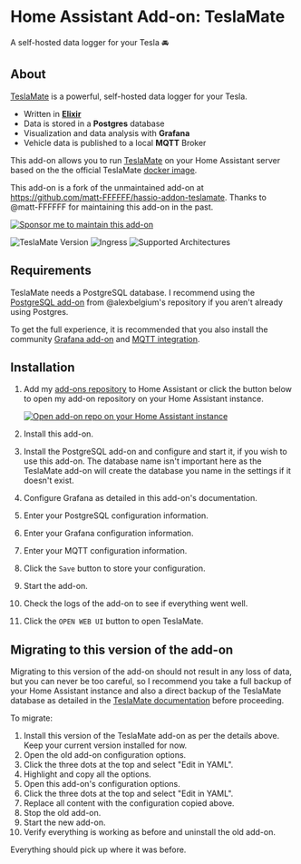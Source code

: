 # Home Assistant Add-on: TeslaMate

A self-hosted data logger for your Tesla 🚘

## About

[TeslaMate][teslamate] is a powerful, self-hosted data logger for your Tesla.

- Written in **[Elixir][elixir]**
- Data is stored in a **Postgres** database
- Visualization and data analysis with **Grafana**
- Vehicle data is published to a local **MQTT** Broker

This add-on allows you to run [TeslaMate][teslamate] on your Home Assistant server based on the the official TeslaMate [docker image][docker].

This add-on is a fork of the unmaintained add-on at <https://github.com/matt-FFFFFF/hassio-addon-teslamate>.
Thanks to @matt-FFFFFF for maintaining this add-on in the past.

[![Sponsor me to maintain this add-on][sponsor-badge]](https://github.com/sponsors/lildude)

![TeslaMate Version][teslamate-version]
![Ingress][ingres-badge]
![Supported Architectures][archs]

## Requirements

TeslaMate needs a PostgreSQL database.
I recommend using the [PostgreSQL add-on][alexbelgium-postgres] from @alexbelgium's repository if you aren't already using Postgres.

To get the full experience, it is recommended that you also install the community [Grafana add-on][grafana-addon] and [MQTT integration][mqtt].

## Installation

1. Add my [add-ons repository][addons-repo] to Home Assistant or click the button below to open my add-on repository on your Home Assistant instance.

   [![Open add-on repo on your Home Assistant instance][repo-btn]][addon]

1. Install this add-on.
1. Install the PostgreSQL add-on and configure and start it, if you wish to use this add-on. The database name isn't important here as the TeslaMate add-on will create the database you name in the settings if it doesn't exist.
1. Configure Grafana as detailed in this add-on's documentation.
1. Enter your PostgreSQL configuration information.
1. Enter your Grafana configuration information.
1. Enter your MQTT configuration information.
1. Click the `Save` button to store your configuration.
1. Start the add-on.
1. Check the logs of the add-on to see if everything went well.
1. Click the `OPEN WEB UI` button to open TeslaMate.

## Migrating to this version of the add-on

Migrating to this version of the add-on should not result in any loss of data, but you can never be too careful, so I recommend you take a full backup of your Home Assistant instance and also a direct backup of the TeslaMate database as detailed in the [TeslaMate documentation][teslamate-backup] before proceeding.

To migrate:

1. Install this version of the TeslaMate add-on as per the details above. Keep your current version installed for now.
1. Open the old add-on configuration options.
1. Click the three dots at the top and select "Edit in YAML".
1. Highlight and copy all the options.
1. Open this add-on's configuration options.
1. Click the three dots at the top and select "Edit in YAML".
1. Replace all content with the configuration copied above.
1. Stop the old add-on.
1. Start the new add-on.
1. Verify everything is working as before and uninstall the old add-on.

Everything should pick up where it was before.

[addon]: https://my.home-assistant.io/redirect/supervisor_add_addon_repository/?repository_url=https%3A%2F%2Fgithub.com%2Flildude%2Fha-addons
[addons-repo]: https://github.com/lildude/ha-addons
[alexbelgium-postgres]: https://github.com/alexbelgium/hassio-addons/tree/master/postgres
[archs]: https://img.shields.io/badge/dynamic/json?color=green&label=Arch&query=%24.arch&url=https%3A%2F%2Fraw.githubusercontent.com%2Flildude%2Fha-addon-teslamate%2Fmain%2Fconfig.json
[docker]: https://hub.docker.com/r/teslamate/teslamate
[elixir]: https://elixir-lang.org/
[grafana-addon]: https://github.com/hassio-addons/addon-grafana
[ingres-badge]: https://img.shields.io/badge/dynamic/json?label=Ingress&query=%24.ingress&url=https%3A%2F%2Fraw.githubusercontent.com%2Flildude%2Fha-addon-teslamate%2Fmain%2Fconfig.json
[mqtt]: https://www.home-assistant.io/integrations/mqtt
[repo-btn]: https://my.home-assistant.io/badges/supervisor_add_addon_repository.svg
[sponsor-badge]: https://img.shields.io/badge/Sponsor_Me-%E2%9D%A4-ec6cb9?logo=GitHub
[teslamate-backup]: https://docs.teslamate.org/docs/maintenance/backup_restore
[teslamate-version]: https://img.shields.io/badge/dynamic/json?label=TeslaMate%20Version&url=https%3A%2F%2Fraw.githubusercontent.com%2Flildude%2Fha-addon-teslamate%2Fmain%2Fbuild.json&query=%24.args.teslamate_version
[teslamate]: https://github.com/teslamate-org/teslamate/
